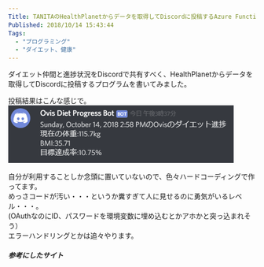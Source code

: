 ```yaml
---
Title: TANITAのHealthPlanetからデータを取得してDiscordに投稿するAzure Functionsを作った
Published: 2018/10/14 15:43:44
Tags:
  - "プログラミング"
  - "ダイエット、健康"
---
```

ダイエット仲間と進捗状況をDiscordで共有すべく、HealthPlanetからデータを取得してDiscordに投稿するプログラムを書いてみました。  


投稿結果はこんな感じで。  
![](20181014153852.png) 

自分が利用することしか念頭に置いていないので、色々ハードコーディングで作ってます。  
めっさコードが汚い・・・というか糞すぎて人に見せるのに勇気がいるレベル・・・。  
(OAuthなのにID、パスワードを環境変数に埋め込むとかアホかと突っ込まれそう）  
エラーハンドリングとかは追々やります。  


<?# OEmbed "https://github.com/Ovis/SendDietProgress" /?>




##### 参考にしたサイト  

<?# OEmbed "http://blog.livedoor.jp/tkarasuma/archives/1037075216.html" /?>

<?# OEmbed "http://www.mirandora.com/?p=808" /?>

<?# OEmbed "https://muziyoshiz.hatenablog.com/entry/2016/01/11/234921" /?>

<?# OEmbed "http://ryuichi111std.hatenablog.com/entry/2017/07/20/061843" /?>

<?# OEmbed "https://qiita.com/TsuyoshiUshio@github/items/190437a7099ded9ce731" /?>

